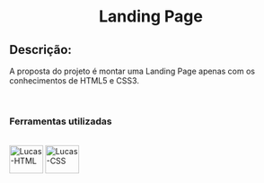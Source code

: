 <h1 align="center">Landing Page</h1>

<h2>Descrição:</h2>
<p>A proposta do projeto é montar uma Landing Page apenas com os conhecimentos de HTML5 e CSS3.</p><br>

<h3>Ferramentas utilizadas</h3>
<div style="display: inline_block"></br>
  <img align="center" alt="Lucas-HTML" height="50" width="60" src="https://cdn.jsdelivr.net/gh/devicons/devicon/icons/html5/html5-original.svg"/>
  <img align="center" alt="Lucas-CSS" height="50" width="60" src="https://cdn.jsdelivr.net/gh/devicons/devicon/icons/css3/css3-original.svg"/>
</div>
